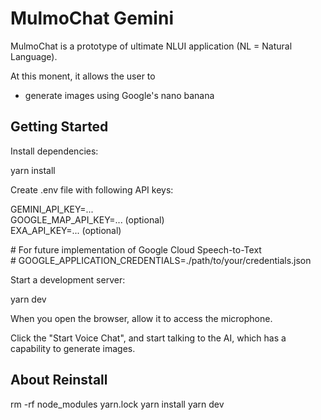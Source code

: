 # **MulmoChat Gemini**

MulmoChat is a prototype of ultimate NLUI application (NL \= Natural Language).

At this monent, it allows the user to

* generate images using Google's nano banana

## **Getting Started**

Install dependencies:

yarn install

Create .env file with following API keys:

GEMINI\_API\_KEY=...  
GOOGLE\_MAP\_API\_KEY=... (optional)  
EXA\_API\_KEY=... (optional)

\# For future implementation of Google Cloud Speech-to-Text  
\# GOOGLE\_APPLICATION\_CREDENTIALS=./path/to/your/credentials.json

Start a development server:

yarn dev

When you open the browser, allow it to access the microphone.

Click the "Start Voice Chat", and start talking to the AI, which has a capability to generate images.

## **About Reinstall**
rm -rf node_modules yarn.lock
yarn install
yarn dev
